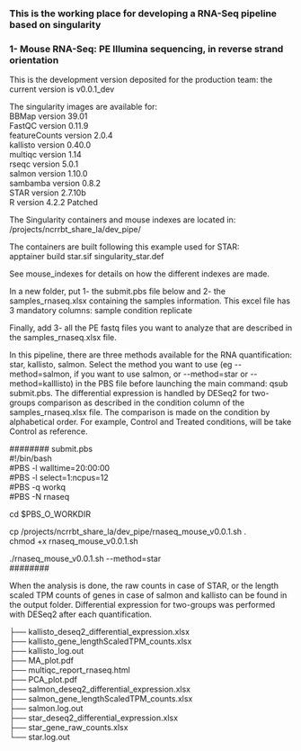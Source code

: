 ### This is the working place for developing a RNA-Seq pipeline based on singularity

### 1- Mouse RNA-Seq: PE Illumina sequencing, in reverse strand orientation

This is the development version deposited for the production team: the current version is v0.0.1_dev

The singularity images are available for:  
BBMap version 39.01  
FastQC version 0.11.9  
featureCounts version 2.0.4  
kallisto version 0.40.0  
multiqc version 1.14  
rseqc version 5.0.1  
salmon version 1.10.0  
sambamba version 0.8.2  
STAR version 2.7.10b  
R version 4.2.2 Patched     


The Singularity containers and mouse indexes are located in:
/projects/ncrrbt_share_la/dev_pipe/

The containers are built following this example used for STAR:  
apptainer build star.sif singularity_star.def

See mouse_indexes for details on how the different indexes are made.

   
In a new folder, put 1- the submit.pbs file below and 2- the samples_rnaseq.xlsx containing the samples information.
This excel file has 3 mandatory columns: sample   condition   replicate   

Finally, add 3- all the PE fastq files you want to analyze that are described in the samples_rnaseq.xlsx file.

In this pipeline, there are three methods available for the RNA quantification: star, kallisto, salmon. Select the method you want to use (eg --method=salmon, if you want to use salmon, or --method=star or --method=kalllisto) in the PBS file before launching the main command: qsub submit.pbs.
The differential expression is handled by DESeq2 for two-groups comparison as described in the condition column of the samples_rnaseq.xlsx file. 
The comparison is made on the condition by alphabetical order. For example, Control and Treated conditions, will be take Control as reference.

######## submit.pbs  
#!/bin/bash  
#PBS -l walltime=20:00:00   
#PBS -l select=1:ncpus=12      
#PBS -q workq  
#PBS -N rnaseq   

cd $PBS_O_WORKDIR   

cp /projects/ncrrbt_share_la/dev_pipe/rnaseq_mouse_v0.0.1.sh .  
chmod +x rnaseq_mouse_v0.0.1.sh

./rnaseq_mouse_v0.0.1.sh --method=star   
######## 

When the analysis is done, the raw counts in case of STAR, or the length scaled TPM counts of genes in case of salmon and kallisto can be found in the output folder. 
Differential expression for two-groups was performed with DESeq2 after each quantification.
 

├── kallisto_deseq2_differential_expression.xlsx  
├── kallisto_gene_lengthScaledTPM_counts.xlsx  
├── kallisto_log.out  
├── MA_plot.pdf  
├── multiqc_report_rnaseq.html  
├── PCA_plot.pdf  
├── salmon_deseq2_differential_expression.xlsx  
├── salmon_gene_lengthScaledTPM_counts.xlsx  
├── salmon.log.out  
├── star_deseq2_differential_expression.xlsx  
├── star_gene_raw_counts.xlsx  
└── star.log.out    
